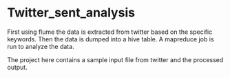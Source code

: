 # Twitter_sent_analysis

First using flume the data is extracted from twitter based on the specific keywords.
Then the data is dumped into a hive table.
A mapreduce job is run to analyze the data.


The project here contains  a sample input file from twitter and the processed output.
